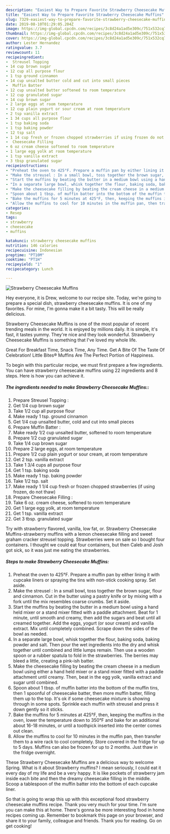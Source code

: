 ```yaml
---
description: "Easiest Way to Prepare Favorite Strawberry Cheesecake Muffins"
title: "Easiest Way to Prepare Favorite Strawberry Cheesecake Muffins"
slug: 7329-easiest-way-to-prepare-favorite-strawberry-cheesecake-muffins
date: 2019-08-10T01:29:05.204Z
image: https://img-global.cpcdn.com/recipes/3c8d24a1ad5e309c/751x532cq70/strawberry-cheesecake-muffins-recipe-main-photo.jpg
thumbnail: https://img-global.cpcdn.com/recipes/3c8d24a1ad5e309c/751x532cq70/strawberry-cheesecake-muffins-recipe-main-photo.jpg
cover: https://img-global.cpcdn.com/recipes/3c8d24a1ad5e309c/751x532cq70/strawberry-cheesecake-muffins-recipe-main-photo.jpg
author: Lester Hernandez
ratingvalue: 3.7
reviewcount: 11
recipeingredient:
-  Streusel Topping 
- 14 cup brown sugar
- 12 cup all purpose flour
- 1 tsp ground cinnamon
- 14 cup unsalted butter cold and cut into small pieces
-  Muffin Batter 
- 12 cup unsalted butter softened to room temperature
- 12 cup granulated sugar
- 14 cup brown sugar
- 2 large eggs at room temperature
- 12 cup plain yogurt or sour cream at room temperature
- 2 tsp vanilla extract
- 1 34 cups all purpose flour
- 1 tsp baking soda
- 1 tsp baking powder
- 12 tsp salt
- 1 14 cup fresh or frozen chopped strawberries if using frozen do not thaw
-  Cheesecake Filling 
- 6 oz cream cheese softened to room temperature
- 1 large egg yolk at room temperature
- 1 tsp vanilla extract
- 3 tbsp granulated sugar
recipeinstructions:
- "Preheat the oven to 425°F. Prepare a muffin pan by either lining it with cupcake liners or spraying the tins with non-stick cooking spray. Set aside."
- "Make the streusel : In a small bowl, toss together the brown sugar, flour and cinnamon. Cut in the butter using a pastry knife or by mixing with a fork until the mix resembles coarse crumbs. Set it aside."
- "Start the muffins by beating the butter in a medium bowl using a hand held mixer or a stand mixer fitted with a paddle attachment. Beat for 1 minute, until smooth and creamy, then add the sugars and beat until all creamed together. Add the eggs, yogurt (or sour cream) and vanilla extract. Mix until completely combined. Scrape down the sides of the bowl as needed."
- "In a separate large bowl, whisk together the flour, baking soda, baking powder and salt. Then pour the wet ingredients into the dry and whisk together until combined and little lumps remain. Then use a wooden spoon or a rubber spatula to fold in the strawberries. The berries may bleed a little, creating a pink-ish batter."
- "Make the cheesecake filling by beating the cream cheese in a medium bowl using either a hand held mixer or a stand mixer fitted with a paddle attachment until creamy. Then, beat in the egg yolk, vanilla extract and sugar until combined."
- "Spoon about 1 tbsp. of muffin batter into the bottom of the muffin tins, then 1 spoonful of cheesecake batter, then more muffin batter, filling them up to the top. It&#39;s ok if some cheesecake mixture is showing through in some spots. Sprinkle each muffin with streusel and press it down gently so it sticks."
- "Bake the muffins for 5 minutes at 425°F, then, keeping the muffins in the oven, lower the temperature down to 350°F and bake for an additional about 16-18 minutes, or until a toothpick inserted into the center comes out clean."
- "Allow the muffins to cool for 10 minutes in the muffin pan, then transfer them to a wire rack to cool completely. Store covered in the fridge for up to 5 days. Muffins can also be frozen for up to 2 months. Just thaw in the fridge overnight."
categories:
- Resep
tags:
- strawberry
- cheesecake
- muffins

katakunci: strawberry cheesecake muffins
nutrition: 146 calories
recipecuisine: Indonesian
preptime: "PT10M"
cooktime: "PT1H"
recipeyield: "1"
recipecategory: Lunch

---
```



![Strawberry Cheesecake Muffins](https://img-global.cpcdn.com/recipes/3c8d24a1ad5e309c/751x532cq70/strawberry-cheesecake-muffins-recipe-main-photo.jpg)

Hey everyone, it is Drew, welcome to our recipe site. Today, we're going to prepare a special dish, strawberry cheesecake muffins. It is one of my favorites. For mine, I'm gonna make it a bit tasty. This will be really delicious.

Strawberry Cheesecake Muffins is one of the most popular of recent trending meals in the world. It is enjoyed by millions daily. It is simple, it's fast, it tastes yummy. They're nice and they look wonderful. Strawberry Cheesecake Muffins is something that I've loved my whole life.

Great For Breakfast Time, Snack Time, Any Time. Get A Bite Of The Taste Of Celebration! Little Bites® Muffins Are The Perfect Portion of Happiness.


To begin with this particular recipe, we must first prepare a few ingredients. You can have strawberry cheesecake muffins using 22 ingredients and 8 steps. Here is how you can achieve it.

##### The ingredients needed to make Strawberry Cheesecake Muffins::

1. Prepare  Streusel Topping :
1. Get 1/4 cup brown sugar
1. Take 1/2 cup all purpose flour
1. Make ready 1 tsp. ground cinnamon
1. Get 1/4 cup unsalted butter, cold and cut into small pieces
1. Prepare  Muffin Batter :
1. Make ready 1/2 cup unsalted butter, softened to room temperature
1. Prepare 1/2 cup granulated sugar
1. Take 1/4 cup brown sugar
1. Prepare 2 large eggs, at room temperature
1. Prepare 1/2 cup plain yogurt or sour cream, at room temperature
1. Get 2 tsp. vanilla extract
1. Take 1 3/4 cups all purpose flour
1. Get 1 tsp. baking soda
1. Make ready 1 tsp. baking powder
1. Take 1/2 tsp. salt
1. Make ready 1 1/4 cup fresh or frozen chopped strawberries (if using frozen, do not thaw)
1. Prepare  Cheesecake Filling :
1. Take 6 oz. cream cheese, softened to room temperature
1. Get 1 large egg yolk, at room temperature
1. Get 1 tsp. vanilla extract
1. Get 3 tbsp. granulated sugar


Try with strawberry flavored, vanilla, low fat, or. Strawberry Cheesecake Muffins-strawberry muffins with a lemon cheesecake filling and sweet graham cracker streusel topping. Strawberries were on sale so I bought four containers. I thought we could eat four containers, but then Caleb and Josh got sick, so it was just me eating the strawberries. 

##### Steps to make Strawberry Cheesecake Muffins:

1. Preheat the oven to 425°F. Prepare a muffin pan by either lining it with cupcake liners or spraying the tins with non-stick cooking spray. Set aside.
1. Make the streusel : In a small bowl, toss together the brown sugar, flour and cinnamon. Cut in the butter using a pastry knife or by mixing with a fork until the mix resembles coarse crumbs. Set it aside.
1. Start the muffins by beating the butter in a medium bowl using a hand held mixer or a stand mixer fitted with a paddle attachment. Beat for 1 minute, until smooth and creamy, then add the sugars and beat until all creamed together. Add the eggs, yogurt (or sour cream) and vanilla extract. Mix until completely combined. Scrape down the sides of the bowl as needed.
1. In a separate large bowl, whisk together the flour, baking soda, baking powder and salt. Then pour the wet ingredients into the dry and whisk together until combined and little lumps remain. Then use a wooden spoon or a rubber spatula to fold in the strawberries. The berries may bleed a little, creating a pink-ish batter.
1. Make the cheesecake filling by beating the cream cheese in a medium bowl using either a hand held mixer or a stand mixer fitted with a paddle attachment until creamy. Then, beat in the egg yolk, vanilla extract and sugar until combined.
1. Spoon about 1 tbsp. of muffin batter into the bottom of the muffin tins, then 1 spoonful of cheesecake batter, then more muffin batter, filling them up to the top. It&#39;s ok if some cheesecake mixture is showing through in some spots. Sprinkle each muffin with streusel and press it down gently so it sticks.
1. Bake the muffins for 5 minutes at 425°F, then, keeping the muffins in the oven, lower the temperature down to 350°F and bake for an additional about 16-18 minutes, or until a toothpick inserted into the center comes out clean.
1. Allow the muffins to cool for 10 minutes in the muffin pan, then transfer them to a wire rack to cool completely. Store covered in the fridge for up to 5 days. Muffins can also be frozen for up to 2 months. Just thaw in the fridge overnight.


These Strawberry Cheesecake Muffins are a delicious way to welcome Spring. What is it about Strawberry muffins? I mean seriously, I could eat it every day of my life and be a very happy. It is like pockets of strawberry jam inside each bite and then the dreamy cheesecake filling in the middle. Scoop a tablespoon of the muffin batter into the bottom of each cupcake liner. 

So that is going to wrap this up with this exceptional food strawberry cheesecake muffins recipe. Thank you very much for your time. I'm sure you can make this at home. There's gonna be more interesting food in home recipes coming up. Remember to bookmark this page on your browser, and share it to your family, colleague and friends. Thank you for reading. Go on get cooking!
